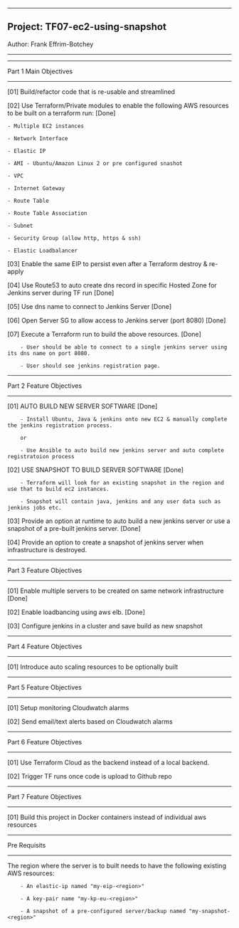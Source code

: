 -----------------------------

## Project: TF07-ec2-using-snapshot

Author: Frank Effrim-Botchey

-----------------------------


--------------------------

Part 1 Main Objectives

--------------------------
[01] Build/refactor code that is re-usable and streamlined

[02] Use Terraform/Private modules to enable the following AWS resources to be built on a terraform run: [Done]

    - Multiple EC2 instances 

    - Network Interface 

    - Elastic IP 

    - AMI - Ubuntu/Amazon Linux 2 or pre configured snashot

    - VPC 

    - Internet Gateway

    - Route Table

    - Route Table Association

    - Subnet

    - Security Group (allow http, https & ssh)

    - Elastic Loadbalancer

[03] Enable the same EIP to persist even after a Terraform destroy & re-apply 

[04] Use Route53 to auto create dns record in specific Hosted Zone for Jenkins server during TF run [Done]

[05] Use dns name to connect to Jenkins Server [Done]

[06] Open Server SG to allow access to Jenkins server (port 8080) [Done]

[07] Execute a Terraform run to build the above resources.  [Done]

        - User should be able to connect to a single jenkins server using its dns name on port 8080.  

        - User should see jenkins registration page.


--------------------------

Part 2 Feature Objectives

--------------------------

[01] AUTO BUILD NEW SERVER SOFTWARE [Done]

        - Install Ubuntu, Java & jenkins onto new EC2 & manually complete the jenkins registration process.

        or

        - Use Ansible to auto build new jenkins server and auto complete registratoion process

[02] USE SNAPSHOT TO BUILD SERVER SOFTWARE [Done]

        - Terraform will look for an existing snapshot in the region and use that to build ec2 instances.
        
        - Snapshot will contain java, jenkins and any user data such as jenkins jobs etc.

[03] Provide an option at runtime to auto build a new jenkins server or use a snapshot of a pre-built jenkins server. [Done]

[04] Provide an option to create a snapshot of jenkins server when infrastructure is destroyed.



--------------------------

Part 3 Feature Objectives

--------------------------

[01] Enable multiple servers to be created on same network infrastructure [Done]

[02] Enable loadbancing using aws elb. [Done]

[03] Configure jenkins in a cluster and save build as new snapshot



--------------------------

Part 4 Feature Objectives

--------------------------

[01] Introduce auto scaling resources to be optionally built



--------------------------

Part 5 Feature Objectives

--------------------------

[01] Setup monitoring Cloudwatch alarms

[02] Send email/text alerts based on Cloudwatch alarms


--------------------------

Part 6 Feature Objectives

--------------------------

[01] Use Terraform Cloud as the backend instead of a local backend. 

[02] Trigger TF runs once code is upload to Github repo



--------------------------

Part 7 Feature Objectives

--------------------------

[01] Build this project in Docker containers instead of individual aws resources




--------------------------

Pre Requisits

--------------------------

The region where the server is to built needs to have the following existing AWS resources:

        - An elastic-ip named "my-eip-<region>"

        - A key-pair name "my-kp-eu-<region>"

        - A snapshot of a pre-configured server/backup named "my-snapshot-<region>"  
